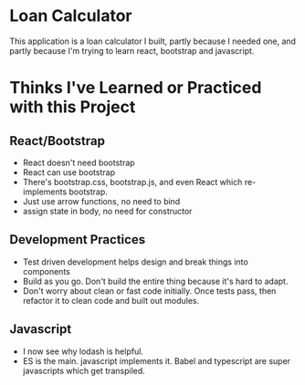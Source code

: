 # Loan Calculator

This application is a loan calculator I built, partly because I needed one,
and partly because I'm trying to learn react, bootstrap and javascript.

# Thinks I've Learned or Practiced with this Project

## React/Bootstrap
- React doesn't need bootstrap
- React can use bootstrap
- There's bootstrap.css, bootstrap.js, and even React which re-implements
bootstrap.
- Just use arrow functions, no need to bind
- assign state in body, no need for constructor

## Development Practices
- Test driven development helps design and break things into components
- Build as you go. Don't build the entire thing because it's hard to adapt.
- Don't worry about clean or fast code initially. Once tests pass, then
refactor it to clean code and built out modules.

## Javascript
- I now see why lodash is helpful.
- ES is the main. javascript implements it. Babel and typescript are super
javascripts which get transpiled.
